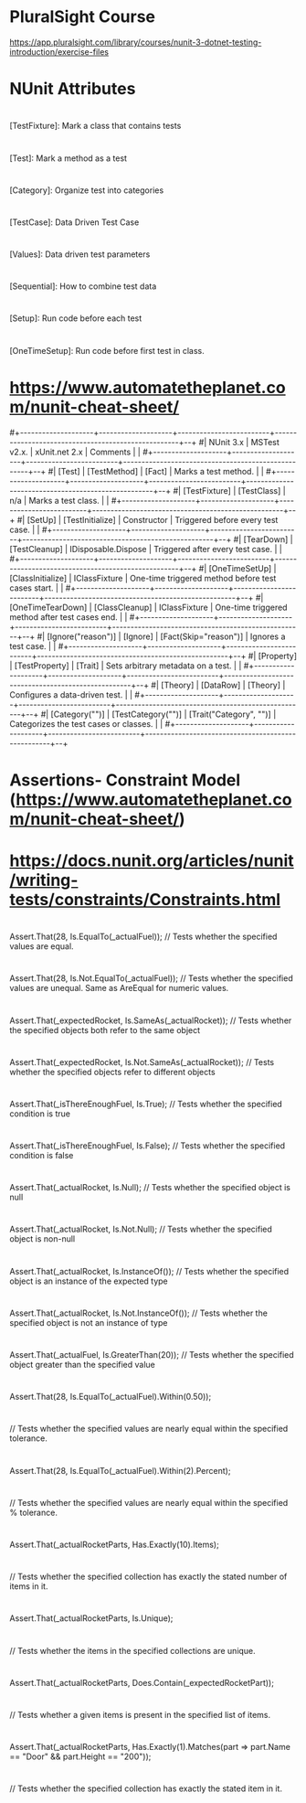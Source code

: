 # PluralSight Course
https://app.pluralsight.com/library/courses/nunit-3-dotnet-testing-introduction/exercise-files
#
# NUnit Attributes
#
[TestFixture]:	Mark a class that contains tests
#
[Test]:	Mark a method as a test
#
[Category]: Organize test into categories
#
[TestCase]: Data Driven Test Case
#
[Values]: Data driven test parameters
#
[Sequential]: How to combine test data
#
[Setup]: Run code before each test
#
[OneTimeSetup]: Run code before first test in class.
#
# https://www.automatetheplanet.com/nunit-cheat-sheet/
#+--------------------+--------------------+-------------------------+----------------------------------------------------+--+
#| NUnit 3.x          | MSTest v2.x.       | xUnit.net 2.x           | Comments                                           |  |
#+--------------------+--------------------+-------------------------+----------------------------------------------------+--+
#| [Test]             | [TestMethod]       | [Fact]                  | Marks a test method.                               |  |
#+--------------------+--------------------+-------------------------+----------------------------------------------------+--+
#| [TestFixture]      | [TestClass]        | n/a                     | Marks a test class.                                |  |
#+--------------------+--------------------+-------------------------+----------------------------------------------------+--+
#| [SetUp]            | [TestInitialize]   | Constructor             | Triggered before every test case.                  |  |
#+--------------------+--------------------+-------------------------+----------------------------------------------------+--+
#| [TearDown]         | [TestCleanup]      | IDisposable.Dispose     | Triggered after every test case.                   |  |
#+--------------------+--------------------+-------------------------+----------------------------------------------------+--+
#| [OneTimeSetUp]     | [ClassInitialize]  | IClassFixture<T>        | One-time triggered method before test cases start. |  |
#+--------------------+--------------------+-------------------------+----------------------------------------------------+--+
#| [OneTimeTearDown]  | [ClassCleanup]     | IClassFixture<T>        | One-time triggered method after test cases end.    |  |
#+--------------------+--------------------+-------------------------+----------------------------------------------------+--+
#| [Ignore("reason")] | [Ignore]           | [Fact(Skip="reason")]   | Ignores a test case.                               |  |
#+--------------------+--------------------+-------------------------+----------------------------------------------------+--+
#| [Property]         | [TestProperty]     | [Trait]                 | Sets arbitrary metadata on a test.                 |  |
#+--------------------+--------------------+-------------------------+----------------------------------------------------+--+
#| [Theory]           | [DataRow]          | [Theory]                | Configures a data-driven test.                     |  |
#+--------------------+--------------------+-------------------------+----------------------------------------------------+--+
#| [Category("")]     | [TestCategory("")] | [Trait("Category", "")] | Categorizes the test cases or classes.             |  |
#+--------------------+--------------------+-------------------------+----------------------------------------------------+--+
#
# Assertions- Constraint Model (https://www.automatetheplanet.com/nunit-cheat-sheet/)
# https://docs.nunit.org/articles/nunit/writing-tests/constraints/Constraints.html
#
Assert.That(28, Is.EqualTo(_actualFuel)); // Tests whether the specified values are equal. 
#
Assert.That(28, Is.Not.EqualTo(_actualFuel)); // Tests whether the specified values are unequal. Same as AreEqual for numeric values.
#
Assert.That(_expectedRocket, Is.SameAs(_actualRocket)); // Tests whether the specified objects both refer to the same object
#
Assert.That(_expectedRocket, Is.Not.SameAs(_actualRocket)); // Tests whether the specified objects refer to different objects
#
Assert.That(_isThereEnoughFuel, Is.True); // Tests whether the specified condition is true
#
Assert.That(_isThereEnoughFuel, Is.False); // Tests whether the specified condition is false
#
Assert.That(_actualRocket, Is.Null); // Tests whether the specified object is null
#
Assert.That(_actualRocket, Is.Not.Null); // Tests whether the specified object is non-null
#
Assert.That(_actualRocket, Is.InstanceOf<Falcon9Rocket>()); // Tests whether the specified object is an instance of the expected type
#
Assert.That(_actualRocket, Is.Not.InstanceOf<Falcon9Rocket>()); // Tests whether the specified object is not an instance of type
#
Assert.That(_actualFuel, Is.GreaterThan(20)); // Tests whether the specified object greater than the specified value
#
Assert.That(28, Is.EqualTo(_actualFuel).Within(0.50));
#
// Tests whether the specified values are nearly equal within the specified tolerance.
#
Assert.That(28, Is.EqualTo(_actualFuel).Within(2).Percent);
#
// Tests whether the specified values are nearly equal within the specified % tolerance.
#
Assert.That(_actualRocketParts, Has.Exactly(10).Items);
#
// Tests whether the specified collection has exactly the stated number of items in it.
#
Assert.That(_actualRocketParts, Is.Unique);
#
// Tests whether the items in the specified collections are unique.
#
Assert.That(_actualRocketParts, Does.Contain(_expectedRocketPart));
#
// Tests whether a given items is present in the specified list of items.
#
Assert.That(_actualRocketParts, Has.Exactly(1).Matches<RocketPart>(part => part.Name == "Door" && part.Height == "200"));
#
// Tests whether the specified collection has exactly the stated item in it.
#

